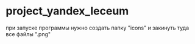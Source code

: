 # project_yandex_leceum
 
при запуске программы нужно создать папку "icons" и закинуть туда все файлы ".png" 
